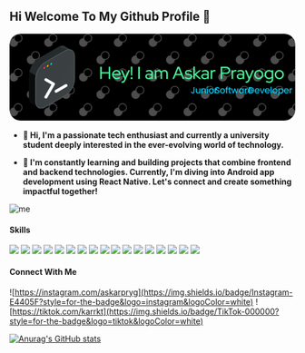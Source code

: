 ## Hi Welcome To My Github Profile 👋

![Askar Prayogo](img/github-header-image.png)

- **🌱 Hi, I'm a passionate tech enthusiast and currently a university student deeply interested in the ever-evolving world of technology.**

- **🚀 I'm constantly learning and building projects that combine frontend and backend technologies. Currently, I'm diving into Android app development using React Native. Let's connect and create something impactful together!**

![me](https://media4.giphy.com/media/v1.Y2lkPTc5MGI3NjExdzJueGtyd3N4eHJsa2VlOHczMWk3bGJvdGFmdDZwbjI3eGFvZDF0ZyZlcD12MV9pbnRlcm5hbF9naWZfYnlfaWQmY3Q9Zw/v5xYHQh2y8AiQ/giphy.gif)

#### Skills

<img src="https://img.shields.io/badge/HTML5-E34F26?style=for-the-badge&logo=html5&logoColor=white" />

<img src="https://img.shields.io/badge/CSS3-1572B6?style=for-the-badge&logo=css3&logoColor=white" />

<img src="https://img.shields.io/badge/Tailwind_CSS-38B2AC?style=for-the-badge&logo=tailwind-css&logoColor=white" />

<img src="https://img.shields.io/badge/JavaScript-323330?style=for-the-badge&logo=javascript&logoColor=F7DF1E" />

<img src="https://img.shields.io/badge/Node%20js-339933?style=for-the-badge&logo=nodedotjs&logoColor=white" />

<img src="https://img.shields.io/badge/Express%20js-000000?style=for-the-badge&logo=express&logoColor=white" />

<img src="https://img.shields.io/badge/React-20232A?style=for-the-badge&logo=react&logoColor=61DAFB" />

<img src="https://img.shields.io/badge/next%20js-000000?style=for-the-badge&logo=nextdotjs&logoColor=white" />

<img src="https://img.shields.io/badge/PHP-777BB4?style=for-the-badge&logo=php&logoColor=white" />

<img src="https://img.shields.io/badge/Laravel-FF2D20?style=for-the-badge&logo=laravel&logoColor=white" />

<img src="https://img.shields.io/badge/livewire-4e56a6?style=for-the-badge&logo=livewire&logoColor=white" />

<img src="https://img.shields.io/badge/MySQL-005C84?style=for-the-badge&logo=mysql&logoColor=white" />

<img src="https://img.shields.io/badge/MongoDB-4EA94B?style=for-the-badge&logo=mongodb&logoColor=white" />

<img src="https://img.shields.io/badge/Supabase-181818?style=for-the-badge&logo=supabase&logoColor=white" />

<img src="https://img.shields.io/badge/Docker-2CA5E0?style=for-the-badge&logo=docker&logoColor=white" />

<img src="https://img.shields.io/badge/TypeScript-007ACC?style=for-the-badge&logo=typescript&logoColor=white" />

<img src="https://img.shields.io/badge/React_Native-20232A?style=for-the-badge&logo=react&logoColor=61DAFB" />

#### Connect With Me

![https://instagram.com/askarpryg](https://img.shields.io/badge/Instagram-E4405F?style=for-the-badge&logo=instagram&logoColor=white) ![https://tiktok.com/karrkt](https://img.shields.io/badge/TikTok-000000?style=for-the-badge&logo=tiktok&logoColor=white)

[![Anurag's GitHub stats](https://github-readme-stats.vercel.app/api?username=nicorobin28&show_icon=tru&theme=vue-dark)](https://github.com/nicorobin28/github-readme-stats)
